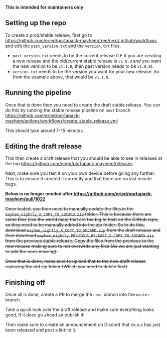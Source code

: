 **This is intended for maintainers only**

## Setting up the repo
To create a prod/stable release, first go to https://github.com/eried/portapack-mayhem/tree/next/.github/workflows and edit the `past_version.txt` and the `version.txt` files.

* `past_version.txt` needs to be the current release (I.E if you are creating a new release and the old/current stable release is `v1.0.0` and you want the new version to be `v1.1.0`, then past version needs to be `v1.0.0`).
* `version.txt` needs to be the version you want for your new release. So from the example above, that would be `v1.1.0`.

## Running the pipeline
Once that is done then you need to create the draft stable release. You can do this by running the stable release pipeline on `next` branch https://github.com/eried/portapack-mayhem/actions/workflows/create_stable_release.yml

This should take around 7-15 minutes.

## Editing the draft release
This then create a draft release that you should be able to see in releases at the top https://github.com/eried/portapack-mayhem/releases

Next, make sure you test it on your own device before going any further. This is to ensure it created it correctly and that there are no last minute bugs.


**Below is no longer needed after https://github.com/eried/portapack-mayhem/pull/1022**

~~Once tested, you then need to manually update the files in the `mayhem_nightly_X_COPY_TO_SDCARD.zip` folder. This is because there are some files (like the world map) that are too big to host on the GitHub repo, so they need to be manually added into the zip folder. So to do this, download `mayhem_nightly_X_COPY_TO_SDCARD.zip` from the draft release and then download `mayhem_nightly_PREVIOUS_RELEASE_X_COPY_TO_SDCARD.zip` from the previous stable release. Copy the files from the previous to the new release making sure to not overwrite any files (As we are just wanting to add the ones missing).~~

~~Once that is done, make sure to upload that to the new draft release replacing the old zip folder (Which you need to delete first).~~

## Finishing off
Once all is done, create a PR to merge the `next` branch into the `master` branch.

Take a quick look over the draft release and make sure everything looks good, If it does go ahead an publish it!

Then make sure to create an announcement on Discord that vx.x.x has just been released and post a link to it.